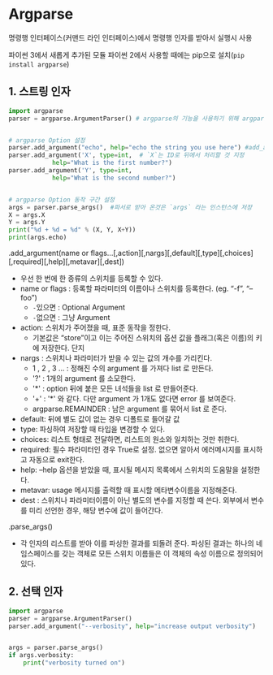 # Argparse 

명령행 인터페이스(커맨드 라인 인터페이스)에서 명령행 인자를 받아서 실행시 사용 

파이썬 3에서 새롭게 추가된 모듈
파이썬 2에서 사용할 때에는 pip으로 설치​(`pip install argparse`)


## 1. 스트링 인자 
```python 
import argparse
parser = argparse.ArgumentParser() # argparse의 기능을 사용하기 위해 argparse를 변수에 할당


# argparse Option 설정 
parser.add_argument("echo", help="echo the string you use here") #add_argument를 통해 옵션 리스트를 추가
parser.add_argument('X', type=int,  # `X`는 ID로 뒤에서 처리할 것 지정 
            help="What is the first number?")
parser.add_argument('Y', type=int,
            help="What is the second number?")


# argparse Option 동작 구간 설정
args = parser.parse_args()  #파서로 받아 온것은 `args` 라는 인스턴스에 저장 
X = args.X
Y = args.Y
print("%d + %d = %d" % (X, Y, X+Y))
print(args.echo)
```

.add_argument(name or flags...[,action][,nargs][,default][,type][,choices][,required][,help][,metavar][,dest])

- 우선 한 번에 한 종류의 스위치를 등록할 수 있다.
- name or flags : 등록할 파라미터의 이름이나 스위치를 등록한다. (eg. “-f”, “–foo”)
    - `-`있으면 : Optional Argument
    - `-`없으면 : 그냥 Argument 
- action: 스위치가 주어졌을 때, 표준 동작을 정한다. 
    - 기본값은 “store”이고 이는 주어진 스위치의 옵션 값을 플래그(혹은 이름)의 키에 저장한다. 단지 
- nargs : 스위치나 파라미터가 받을 수 있는 값의 개수를 가리킨다. 
    - 1 , 2 , 3 ... : 정해진 수의 argument 를 가져다 list 로 만든다.
    - '?' : 1개의 argument 를 소모한다.
    - '*' : option 뒤에 붙은 모든 녀석들을 list 로 만들어준다.
    - '+' : '*' 와 같다. 다만 argument 가 1개도 없다면 error 를 보여준다.
    - argparse.REMAINDER : 남은 argument 를 묶어서 list 로 준다.
- default: 뒤에 별도 값이 없는 경우 디폴트로 들어갈 값
- type: 파싱하여 저장할 때 타입을 변경할 수 있다.
- choices: 리스트 형태로 전달하면, 리스트의 원소와 일치하는 것만 취한다.
- required: 필수 파라미터인 경우 True로 설정. 없으면 알아서 에러메시지를 표시하고 자동으로 exit한다.
- help: –help 옵션을 받았을 때, 표시될 메시지 목록에서 스위치의 도움말을 설정한다.
- metavar: usage 메시지를 출력할 때 표시할 메타변수이름을 지정해준다.
- dest : 스위치나 파라미터이름이 아닌 별도의 변수를 지정할 때 쓴다. 외부에서 변수를 미리 선언한 경우, 해당 변수에 값이 들어간다.

.parse_args()
- 각 인자의 리스트를 받아 이를 파싱한 결과를 되돌려 준다. 파싱된 결과는 하나의 네임스페이스를 갖는 객체로 모든 스위치 이름들은 이 객체의 속성 이름으로 정의되어 있다.

## 2. 선택 인자 
```python 
import argparse
parser = argparse.ArgumentParser()
parser.add_argument("--verbosity", help="increase output verbosity")


args = parser.parse_args()
if args.verbosity:
    print("verbosity turned on")


```